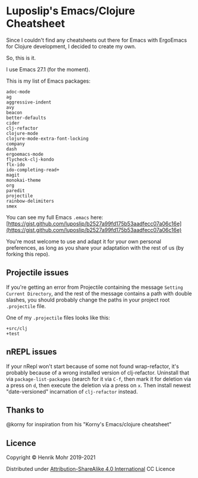 # Luposlip's Emacs/Clojure Cheatsheet

Since I couldn't find any cheatsheets out there for Emacs with ErgoEmacs for Clojure development, I decided to create my own.

So, this is it.

I use Emacs 27.1 (for the moment).

This is my list of Emacs packages:

    adoc-mode
    ag
    aggressive-indent
    avy
    beacon
    better-defaults
    cider
    clj-refactor
    clojure-mode
    clojure-mode-extra-font-locking
    company
    dash
    ergoemacs-mode
    flycheck-clj-kondo
    flx-ido
    ido-completing-read+
    magit
    monokai-theme
    org
    paredit
    projectile
    rainbow-delimiters
    smex
    
You can see my full Emacs `.emacs` here:
[https://gist.github.com/luposlip/b2527a99fd175b53aadfecc07a06c16e](https://gist.github.com/luposlip/b2527a99fd175b53aadfecc07a06c16e)

You're most welcome to use and adapt it for your own personal preferences, as long as you share your adaptation with the rest of us (by forking this repo).

## Projectile issues

If you're getting an error from Projectile containing the message `Setting Current Directory`, and the rest of the message contains a path with double slashes, you should probably change the paths in your project root `.projectile` file.

One of my `.projectile` files looks like this:

    +src/clj
    +test

## nREPL issues

If your nRepl won't start because of some not found wrap-refactor, it's probably because of a wrong installed version of clj-refactor. Uninstall that via `package-list-packages` (search for it via `C-f`, then mark it for deletion via a press on `d`, then execute the deletion via a press on `x`. Then install newest "date-versioned" incarnation of `clj-refactor` instead.

## Thanks to 

@korny for inspiration from his "Korny's Emacs/clojure cheatsheet"

## Licence

Copyright © Henrik Mohr 2019-2021

Distributed under [Attribution-ShareAlike 4.0 International](https://creativecommons.org/licenses/by-sa/4.0/) CC Licence
